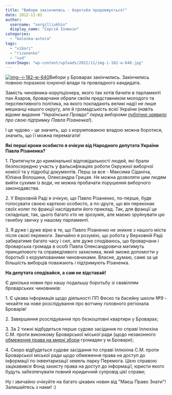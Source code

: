 ```yaml
---
title: "Вибори закінчились - боротьба продовжується!"
date: 2012-11-01
author: 
  username: "sergilliukhin"
  display_name: "Сергій Іллюхін"
categories: 
  - "kolonka-avtora"
tags: 
  - "vibori"
  - "rizanenko"
  - "sud"
coverImage: "wp-content/uploads/2012/11/img-i-182-w-640.jpg"
---
```


[![](https://mpz.brovary.org/wp-content/uploads/2012/11/img-i-182-w-640.jpg "img--i-182-w-640")](https://mpz.brovary.org/wp-content/uploads/2012/11/img-i-182-w-640.jpg)Вибори у Броварах закінчились. Закінчились повною поразкою існуючої влади та провладного кандидата.

Замість чиновника-корупціонера, якого так хотів бачити в парламенті пан Азаров, броварчани обрали своїм представником молодого та перспективного політика, на якого покладають великі надії не лише мешканці нашого округу, але й громадськість всієї України (_навіть відоме видання "Українська Правда" перед виборами [публічно заявило](https://blogs.pravda.com.ua/authors/pravda/508acf54e9b78/) про свою підтримку Павла Різаненка!_).

І це чудово - це значить, що з корумпованою владою можна боротися, значить, що її можна перемагати!

**Які перші кроки особисто я очікую від Народного депутата України Павла Різаненка?**

1\. Притягнути до кримінальної відповідальності людей, які брали безпосередню участь у фальсифікаціях роботи Окружної виборчої комісії та у підробці документів. Перш за все - Максима Сіданіча, Юліана Волошина, Олександра Грицая. Не можна дозволяти цим людям вийти сухими із води, не можна пробачати порушення виборчого законодавства.

2\. У Верховній Раді я очікую, що Павло Різаненко, по-перше, буде голосувати своєю карткою особисто, а по-друге, що він переконає своїх колег по фракції наслідувати його приклад. Так, для фракції це складніше, так, цього багато хто не зрозуміє, але маємо зруйнувати цю ганебну звичку у нашому парламенті.

3\. Я дуже і дуже вірю в те, що Павло Різаненко не зникне з нашого міста після своєї перемоги. Звичайно я розумію, що робота у Верховній Раді забиратиме багато часу і сил, але дуже сподіваюсь, що броварчани і броварська громада в особі Павла Олександровича матимуть принципового та справедливого захисника, який зможе допомогти у боротьбі з корумпованими чиновниками. Власне, думаю, саме за це більшість виборців поважають і підтримують Різаненка.

**На депутата сподівайся, а сам не відставай!**

Є декілька новин про нашу подальшу боротьбу зі свавіллям броварських чиновників:

1\. Є цікава інформація щодо діяльності ПП Феско та басейну школи №9 - чекайте на нове розслідування про вотчину головного регіонала Броварів!

2\. Завершення розслідування про безкоштовні квартири у Броварах;

3\. За 2 тижні відбудеться перше судове засідання по справі Іллюхіна С.М. проти виконкому Броварської міської ради (щодо незаконного [обмеження права на мирні збори](https://mpz.brovary.org/rishennyam-vikonkomu-obmezheno-pravo-brovarchan-na-mirni-zbori/) громадян у м.Бровари);

4\. Скоро відбудеться судове засідання по справі Іллюхіна С.М. проти Броварської міської ради щодо обмеження права на доступ до інформації по інвентаризації земель парку Перемога. Цією справою зацікавився Фонд захисту права на доступ до інформації, юристи якого будуть забезпечувати повний юридичний супровід цієї справи;

Ну і звичайно очікуйте на багато цікавих новин від "Маєш Право Знати"! Залишайтесь з нами! :)
